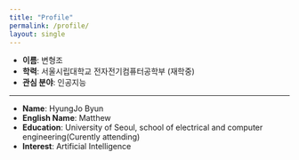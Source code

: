 ```yaml
---
title: "Profile"
permalink: /profile/
layout: single
---
```

* **이름**: 변형조  
* **학력**: 서울시립대학교 전자전기컴퓨터공학부 (재학중)  
* **관심 분야**: 인공지능  

_ _ _

* **Name**: HyungJo Byun  
* **English Name**: Matthew
* **Education**: University of Seoul, school of electrical and computer engineering(Curently attending)  
* **Interest**: Artificial Intelligence